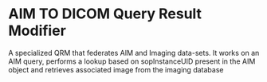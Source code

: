# AIM TO DICOM Query Result Modifier
A specialized QRM that federates AIM and Imaging data-sets. It works on an AIM query, performs a lookup based on sopInstanceUID present in the AIM object and retrieves associated image from the imaging database